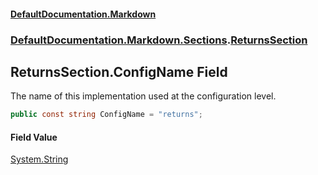 #### [DefaultDocumentation\.Markdown](../../../../index.md 'index')
### [DefaultDocumentation\.Markdown\.Sections](../../../../index.md#DefaultDocumentation.Markdown.Sections 'DefaultDocumentation\.Markdown\.Sections').[ReturnsSection](index.md 'DefaultDocumentation\.Markdown\.Sections\.ReturnsSection')

## ReturnsSection\.ConfigName Field

The name of this implementation used at the configuration level\.

```csharp
public const string ConfigName = "returns";
```

#### Field Value
[System\.String](https://learn.microsoft.com/en-us/dotnet/api/system.string 'System\.String')